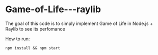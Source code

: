 # Game-of-Life---raylib
The goal of this code is to simply implement Game of Life in Node.js + Raylib to see its perfomance

How to run:

``
npm install && npm start
``